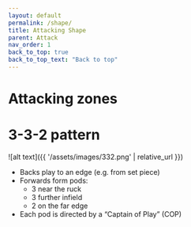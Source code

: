 ```yaml
---
layout: default
permalink: /shape/
title: Attacking Shape
parent: Attack
nav_order: 1
back_to_top: true
back_to_top_text: "Back to top"
---
```


# Attacking zones



# 3-3-2 pattern

![alt text]({{ '/assets/images/332.png' | relative_url }})
- Backs play to an edge (e.g. from set piece)
- Forwards form pods:
    - 3 near the ruck
    - 3 further infield
    - 2 on the far edge
- Each pod is directed by a “Captain of Play” (COP) 